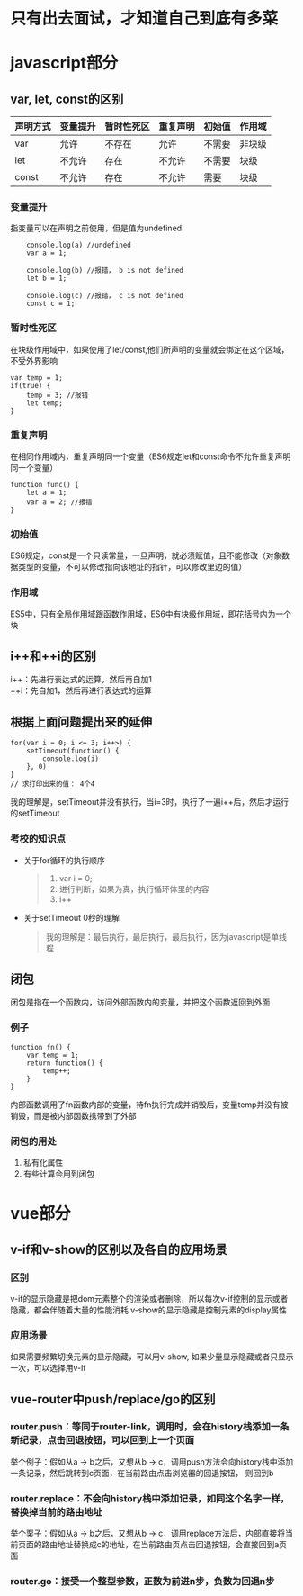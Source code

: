 # 只有出去面试，才知道自己到底有多菜

# javascript部分

## var, let, const的区别
声明方式 | 变量提升 | 暂时性死区 | 重复声明 | 初始值 | 作用域
--- | --- | --- | --- | --- | --- |
var | 允许 | 不存在 | 允许 | 不需要 | 非块级
let | 不允许 | 存在 | 不允许 | 不需要 | 块级
const | 不允许 | 存在 | 不允许 | 需要 | 块级

### 变量提升
指变量可以在声明之前使用，但是值为undefined
```
    console.log(a) //undefined
    var a = 1;

    console.log(b) //报错， b is not defined
    let b = 1;

    console.log(c) //报错， c is not defined
    const c = 1;
```
### 暂时性死区
在块级作用域中，如果使用了let/const,他们所声明的变量就会绑定在这个区域，不受外界影响
```
var temp = 1;
if(true) {
    temp = 3; //报错
    let temp;
}
```
### 重复声明
在相同作用域内，重复声明同一个变量（ES6规定let和const命令不允许重复声明同一个变量）
```
function func() {
    let a = 1;
    var a = 2; //报错
}
```
### 初始值
ES6规定，const是一个只读常量，一旦声明，就必须赋值，且不能修改（对象数据类型的变量，不可以修改指向该地址的指针，可以修改里边的值）

### 作用域
ES5中，只有全局作用域跟函数作用域，ES6中有块级作用域，即花括号内为一个块

## i++和++i的区别
i++：先进行表达式的运算，然后再自加1  
++i：先自加1，然后再进行表达式的运算

## 根据上面问题提出来的延伸
```
for(var i = 0; i <= 3; i++>) {
    setTimeout(function() {
        console.log(i)
    }, 0)
}
// 求打印出来的值： 4个4
```
我的理解是，setTimeout并没有执行，当i=3时，执行了一遍i++后，然后才运行的setTimeout
### 考校的知识点
 * 关于for循环的执行顺序
    > 1. var i = 0;
    > 2. 进行判断，如果为真，执行循环体里的内容
    > 3. i++
 * 关于setTimeout 0秒的理解
    > 我的理解是：最后执行，最后执行，最后执行，因为javascript是单线程

## 闭包
闭包是指在一个函数内，访问外部函数内的变量，并把这个函数返回到外面
### 例子
```
function fn() {
    var temp = 1;
    return function() {
        temp++;
    }
}
```
内部函数调用了fn函数内部的变量，待fn执行完成并销毁后，变量temp并没有被销毁，而是被内部函数携带到了外部

### 闭包的用处
1. 私有化属性
2. 有些计算会用到闭包

# vue部分

## v-if和v-show的区别以及各自的应用场景
### 区别
v-if的显示隐藏是把dom元素整个的渲染或者删除，所以每次v-if控制的显示或者隐藏，都会伴随着大量的性能消耗
v-show的显示隐藏是控制元素的display属性
### 应用场景
如果需要频繁切换元素的显示隐藏，可以用v-show, 如果少量显示隐藏或者只显示一次，可以选择用v-if

## vue-router中push/replace/go的区别
### router.push：等同于router-link，调用时，会在history栈添加一条新纪录，点击回退按钮，可以回到上一个页面
举个例子：假如从a -> b之后，又想从b -> c，调用push方法会向history栈中添加一条记录，然后跳转到c页面，在当前路由点击浏览器的回退按钮， 则回到b
### router.replace：不会向history栈中添加记录，如同这个名字一样，替换掉当前的路由地址
举个栗子：假如从a -> b之后，又想从b -> c，调用replace方法后，内部直接将当前页面的路由地址替换成c的地址，在当前路由页点击回退按钮，会直接回到a页面
### router.go：接受一个整型参数，正数为前进n步，负数为回退n步
